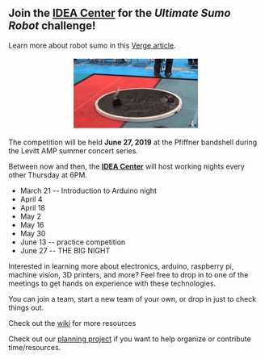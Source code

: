 ## Join the [IDEA Center](https://www.createportagecounty.org/ideacenter) for the _Ultimate Sumo Robot_ challenge!

Learn more about robot sumo in this [Verge article](https://www.theverge.com/tldr/2017/6/21/15845032/robot-sumo-wrestling-fast-furious).

<p align="center">
<img width="50%" alt="Image of sumo bot ring" src="https://raw.githubusercontent.com/CenWIDev/sumobot-resources/master/img/verge_article.JPG">
</p>


The competition will be held **June 27, 2019** at the Pfiffner bandshell during the Levitt AMP summer concert series.

Between now and then, the **[IDEA Center](https://www.createportagecounty.org/ideacenter)** will host working nights every other Thursday at 6PM. 
* March 21 -- Introduction to Arduino night
* April 4
* April 18
* May 2
* May 16
* May 30
* June 13 -- practice competition
* June 27 -- THE BIG NIGHT

Interested in learning more about electronics, arduino, raspberry pi, machine vision, 3D printers, and more? Feel free to drop in to one of the meetings to get hands on experience with these technologies. 

You can join a team, start a new team of your own, or drop in just to check things out.

Check out the [wiki](https://github.com/CenWIDev/sumobot-resources/wiki) for more resources

Check out our [planning project](https://github.com/CenWIDev/sumobot-resources/projects/1) if you want to help organize or contribute time/resources.
